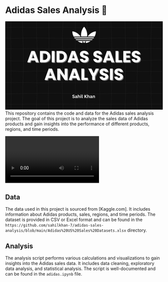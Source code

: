 # Adidas Sales Analysis 👟

![Project Thumbnail](<Adidas power bi dashboard.jpg>)
This repository contains the code and data for the Adidas sales analysis project. The goal of this project is to analyze the sales data of Adidas products and gain insights into the performance of different products, regions, and time periods.

<video controls src="Screen Recording of Adidas Dashborad.mp4" title="Title"></video>

## Data

The data used in this project is sourced from [Kaggle.com]. It includes information about Adidas products, sales, regions, and time periods. The dataset is provided in CSV or Excel format and can be found in the `https://github.com/sahilkhan-7/adidas-sales-analysis/blob/main/Adidas%20US%20Sales%20Datasets.xlsx` directory.

## Analysis

The analysis script performs various calculations and visualizations to gain insights into the Adidas sales data. It includes data cleaning, exploratory data analysis, and statistical analysis. The script is well-documented and can be found in the `adidas.ipynb` file.

